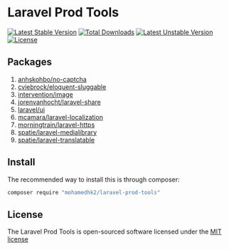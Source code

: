 # Laravel Prod Tools

[![Latest Stable Version](http://poser.pugx.org/mohamedhk2/laravel-prod-tools/v)](https://packagist.org/packages/mohamedhk2/laravel-prod-tools)
[![Total Downloads](http://poser.pugx.org/mohamedhk2/laravel-prod-tools/downloads)](https://packagist.org/packages/mohamedhk2/laravel-prod-tools)
[![Latest Unstable Version](http://poser.pugx.org/mohamedhk2/laravel-prod-tools/v/unstable)](https://packagist.org/packages/mohamedhk2/laravel-prod-tools)
[![License](http://poser.pugx.org/mohamedhk2/laravel-prod-tools/license)](https://packagist.org/packages/mohamedhk2/laravel-prod-tools)

## Packages

1. [anhskohbo/no-captcha](https://packagist.org/packages/anhskohbo/no-captcha)
1. [cviebrock/eloquent-sluggable](https://packagist.org/packages/cviebrock/eloquent-sluggable)
1. [intervention/image](https://packagist.org/packages/intervention/image)
1. [jorenvanhocht/laravel-share](https://packagist.org/packages/jorenvanhocht/laravel-share)
1. [laravel/ui](https://packagist.org/packages/laravel/ui)
1. [mcamara/laravel-localization](https://packagist.org/packages/mcamara/laravel-localization)
1. [morningtrain/laravel-https](https://packagist.org/packages/morningtrain/laravel-https)
1. [spatie/laravel-medialibrary](https://packagist.org/packages/spatie/laravel-medialibrary)
1. [spatie/laravel-translatable](https://packagist.org/packages/spatie/laravel-translatable)

## Install

The recommended way to install this is through composer:

```bash
composer require "mohamedhk2/laravel-prod-tools"
```

## License

The Laravel Prod Tools is open-sourced software licensed under the [MIT license](http://opensource.org/licenses/MIT)
